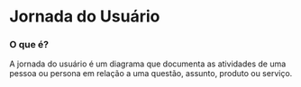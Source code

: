 # Jornada do Usuário

### O que é?

A jornada do usuário é um diagrama que documenta as atividades de uma pessoa ou persona em relação a uma questão, assunto, produto ou serviço.

